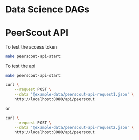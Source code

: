 # Data Science DAGs

# PeerScout API

To test the access token

```bash
make peerscout-api-start
```


To test the api

```bash
make peerscout-api-start
```

```bash
curl \
    --request POST \
    --data '@example-data/peerscout-api-request1.json' \
    http://localhost:8080/api/peerscout
```

or 

```bash
curl \
    --request POST \
    --data '@example-data/peerscout-api-request2.json' \
    http://localhost:8080/api/peerscout
```